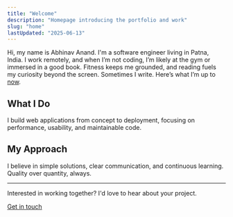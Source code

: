 ```yaml
---
title: "Welcome"
description: "Homepage introducing the portfolio and work"
slug: "home"
lastUpdated: "2025-06-13"
---
```


Hi, my name is Abhinav Anand. I'm a software engineer living in Patna, India. I work remotely, and when I’m not coding, I’m likely at the gym or immersed in a good book. Fitness keeps me grounded, and reading fuels my curiosity beyond the screen. Sometimes I write. Here’s what I’m up to [now](/now).

## What I Do

I build web applications from concept to deployment, focusing on performance, usability, and maintainable code.

## My Approach

I believe in simple solutions, clear communication, and continuous learning. Quality over quantity, always.

---

Interested in working together? I'd love to hear about your project.

[Get in touch](mailto:your.email@example.com)
